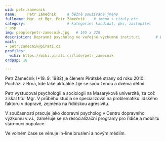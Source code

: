 ```yaml
---
uid: petr.zamecnik
name:     Petr Zámečník  	# běžně používáné jméno
fullname: Mgr. et Mgr. Petr Zámečník  	# jméno s tituly etc.
category:                 	# kategorie: kandidat, pks, zastupitel
- psp
img: people/petr-zamecnik.jpg   # 165 x 220
description: Dopravní psycholog ve veřejné výzkumné instituci     	# kratký popis, max 160 znaků
mail:
- petr.zamecnik@pirati.cz
profiles:
  wiki: https://wiki.pirati.cz/lide/petr_zamecnik
ordpsp: 18

---
```


Petr Zámečník (*19. 9. 1982) je členem Pirátské strany od roku 2010. Pochází z Brna,
kde také aktuálně žije se svou ženou a dvěma dětmi.

Petr vystudoval psychologii a sociologii na Masarykově univerzitě, za což získal titul Mgr.
V průběhu studia se specializoval na problematiku lidského faktoru v dopravě, zejména na řidičskou agresivitu.

V současnosti pracuje jako dopravní psycholog v Centru dopravního výzkumu v.v.i., zaměřuje se na resocializační programy pro řidiče a mobilitu stárnoucí populace.

Ve volném čase se věnuje in-line bruslení a novým médiím.
